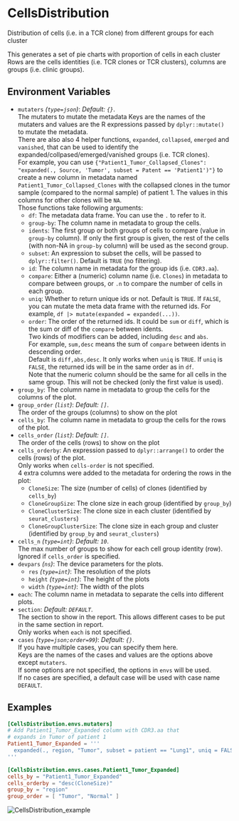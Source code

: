 # CellsDistribution

Distribution of cells (i.e. in a TCR clone) from different groups for each cluster

This generates a set of pie charts with proportion of cells in each cluster
Rows are the cells identities (i.e. TCR clones or TCR clusters), columns
are groups (i.e. clinic groups).<br />

## Environment Variables

- `mutaters` *(`type=json`)*: *Default: `{}`*. <br />
    The mutaters to mutate the metadata
    Keys are the names of the mutaters and values are the R expressions
    passed by `dplyr::mutate()` to mutate the metadata.<br />
    There are also also 4 helper functions, `expanded`, `collapsed`, `emerged` and `vanished`, that can be used to identify the expanded/collpased/emerged/vanished groups (i.e. TCR clones).<br />
    For example, you can use `{"Patient1_Tumor_Collapsed_Clones": "expanded(., Source, 'Tumor', subset = Patent == 'Patient1')"}`
    to create a new column in metadata named `Patient1_Tumor_Collapsed_Clones`
    with the collapsed clones in the tumor sample (compared to the normal sample) of patient 1. The values in this columns for other clones will be `NA`.<br />
    Those functions take following arguments:<br />
    * `df`: The metadata data frame. You can use the `.` to refer to it.<br />
    * `group-by`: The column name in metadata to group the cells.<br />
    * `idents`: The first group or both groups of cells to compare (value in `group-by` column). If only the first group is given, the rest of the cells (with non-NA in `group-by` column) will be used as the second group.<br />
    * `subset`: An expression to subset the cells, will be passed to `dplyr::filter()`. Default is `TRUE` (no filtering).<br />
    * `id`: The column name in metadata for the group ids (i.e. `CDR3.aa`).<br />
    * `compare`: Either a (numeric) column name (i.e. `Clones`) in metadata to compare between groups, or `.n` to compare the number of cells in each group.<br />
    * `uniq`: Whether to return unique ids or not. Default is `TRUE`. If `FALSE`, you can mutate the meta data frame with the returned ids. For example, `df |> mutate(expanded = expanded(...))`.<br />
    * `order`: The order of the returned ids. It could be `sum` or `diff`, which is the sum or diff of the `compare` between idents.<br />
    Two kinds of modifiers can be added, including `desc` and `abs`.<br />
    For example, `sum,desc` means the sum of `compare` between idents in descending order.<br />
    Default is `diff,abs,desc`. It only works when `uniq` is `TRUE`. If `uniq` is `FALSE`, the returned
    ids will be in the same order as in `df`.<br />
    Note that the numeric column should be the same for all cells in the same group. This will not be checked (only the first value is used).<br />
- `group_by`:
    The column name in metadata to group the cells for the columns of the plot.<br />
- `group_order` *(`list`)*: *Default: `[]`*. <br />
    The order of the groups (columns) to show on the plot
- `cells_by`:
    The column name in metadata to group the cells for the rows of the plot.<br />
- `cells_order` *(`list`)*: *Default: `[]`*. <br />
    The order of the cells (rows) to show on the plot
- `cells_orderby`:
    An expression passed to `dplyr::arrange()` to order the cells (rows) of the plot.<br />
    Only works when `cells-order` is not specified.<br />
    4 extra columns were added to the metadata for ordering the rows in the plot:<br />
    * `CloneSize`: The size (number of cells) of clones (identified by `cells_by`)
    * `CloneGroupSize`: The clone size in each group (identified by `group_by`)
    * `CloneClusterSize`: The clone size in each cluster (identified by `seurat_clusters`)
    * `CloneGroupClusterSize`: The clone size in each group and cluster (identified by `group_by` and `seurat_clusters`)
- `cells_n` *(`type=int`)*: *Default: `10`*. <br />
    The max number of groups to show for each cell group identity (row).<br />
    Ignored if `cells_order` is specified.<br />
- `devpars` *(`ns`)*:
    The device parameters for the plots.<br />
    - `res` *(`type=int`)*:
        The resolution of the plots
    - `height` *(`type=int`)*:
        The height of the plots
    - `width` *(`type=int`)*:
        The width of the plots
- `each`:
    The column name in metadata to separate the cells into different plots.<br />
- `section`: *Default: `DEFAULT`*. <br />
    The section to show in the report. This allows different cases to be put in the same section in report.<br />
    Only works when `each` is not specified.<br />
- `cases` *(`type=json;order=99`)*: *Default: `{}`*. <br />
    If you have multiple cases, you can specify them here.<br />
    Keys are the names of the cases and values are the options above except `mutaters`.<br />
    If some options are not specified, the options in `envs` will be used.<br />
    If no cases are specified, a default case will be used with case name `DEFAULT`.<br />

## Examples

```toml
[CellsDistribution.envs.mutaters]
# Add Patient1_Tumor_Expanded column with CDR3.aa that
# expands in Tumor of patient 1
Patient1_Tumor_Expanded = '''
  expanded(., region, "Tumor", subset = patient == "Lung1", uniq = FALSE)
'''

[CellsDistribution.envs.cases.Patient1_Tumor_Expanded]
cells_by = "Patient1_Tumor_Expanded"
cells_orderby = "desc(CloneSize)"
group_by = "region"
group_order = [ "Tumor", "Normal" ]
```

![CellsDistribution_example](https://pwwang.github.io/immunopipe/processes/images/CellsDistribution_example.png)

